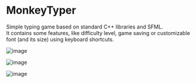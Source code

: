# MonkeyTyper
Simple typing game based on standard C++ libraries and SFML.            
It contains some features, like difficulty level, game saving or customizable font (and its size) using keyboard shortcuts.

![image](https://github.com/jtomaszewski03/MonkeyTyper/assets/163217755/8b3d5f35-f267-4ac4-92b3-b44d07d26e33)


![image](https://github.com/jtomaszewski03/MonkeyTyper/assets/163217755/9071bd36-44b8-4bb6-bd6c-aa0dbae55849)


![image](https://github.com/jtomaszewski03/MonkeyTyper/assets/163217755/f74281d6-e548-48db-9d5b-154d4e9a4a69)




